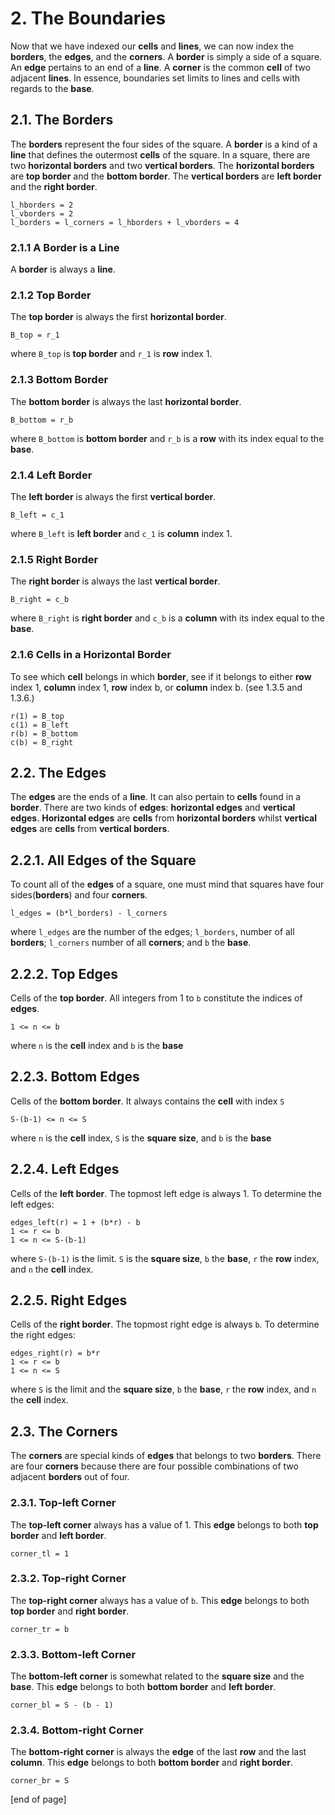 # 2. The Boundaries

Now that we have indexed our **cells** and **lines**, we can now index the **borders**, the **edges**, and the **corners**. A **border** is simply a side of a square. An **edge** pertains to an end of a **line**. A **corner** is the common **cell** of two adjacent **lines**. In essence, boundaries set limits to lines and cells with regards to the **base**.

## 2.1. The Borders
The **borders** represent the four sides of the square. A **border** is a kind of a **line** that defines the outermost **cells** of the square. In a square, there are two **horizontal borders** and two **vertical borders**. The **horizontal borders** are **top border** and the **bottom border**. The **vertical borders** are **left border** and the **right border**.

```
l_hborders = 2
l_vborders = 2
l_borders = l_corners = l_hborders + l_vborders = 4
```

### 2.1.1 A Border is a Line
A **border** is always a **line**.

### 2.1.2 Top Border
The **top border** is always the first **horizontal border**.

`B_top = r_1`

where `B_top` is **top border** and `r_1` is **row** index 1.

### 2.1.3 Bottom Border
The **bottom border** is always the last **horizontal border**.

`B_bottom = r_b`

where `B_bottom` is **bottom border** and `r_b` is a **row** with its index equal to the **base**.

### 2.1.4 Left Border
The **left border** is always the first **vertical border**.

`B_left = c_1`

where `B_left` is **left border** and `c_1` is **column** index 1.

### 2.1.5 Right Border
The **right border** is always the last **vertical border**.

`B_right = c_b`

where `B_right` is **right border** and `c_b` is a **column** with its index equal to the **base**.

### 2.1.6 Cells in a Horizontal Border
To see which **cell** belongs in which **border**, see if it belongs to either **row** index 1, **column** index 1, **row** index b, or **column** index b. (see 1.3.5 and 1.3.6.)

```
r(1) = B_top
c(1) = B_left
r(b) = B_bottom
c(b) = B_right
```

## 2.2. The Edges
The **edges** are the ends of a **line**. It can also pertain to **cells** found in a **border**. There are two kinds of **edges**: **horizontal edges** and **vertical edges**. **Horizontal edges** are **cells** from **horizontal borders** whilst **vertical edges** are **cells** from **vertical borders**.

## 2.2.1. All Edges of the Square
To count all of the **edges** of a square, one must mind that squares have four sides(**borders**) and four **corners**.

`l_edges = (b*l_borders) - l_corners `

where `l_edges` are the number of the edges; `l_borders`, number of all **borders**; `l_corners` number of all **corners**; and `b` the **base**.

## 2.2.2. Top Edges
Cells of the **top border**. All integers from 1 to `b` constitute the indices of **edges**.

`1 <= n <= b`

where `n` is the **cell** index and `b` is the **base**

## 2.2.3. Bottom Edges
Cells of the **bottom border**. It always contains the **cell** with index `S`

`S-(b-1) <= n <= S`

where `n` is the **cell** index, `S` is the **square size**, and `b` is the **base**

## 2.2.4. Left Edges
Cells of the **left border**. The topmost left edge is always 1. To determine the left edges:

```
edges_left(r) = 1 + (b*r) - b
1 <= r <= b
1 <= n <= S-(b-1)
```
where `S-(b-1)` is the limit. `S` is the **square size**, `b` the **base**, `r` the **row** index, and `n` the **cell** index.

## 2.2.5. Right Edges
Cells of the **right border**. The topmost right edge is always `b`. To determine the right edges:
```
edges_right(r) = b*r
1 <= r <= b
1 <= n <= S
```
where `S` is the limit and the **square size**, `b` the **base**, `r` the **row** index, and `n` the **cell** index.


## 2.3. The Corners
The **corners** are special kinds of **edges** that belongs to two **borders**. There are four **corners** because there are four possible combinations of two adjacent **borders** out of four.

### 2.3.1. Top-left Corner
The **top-left corner** always has a value of 1. This **edge** belongs to both **top border** and **left border**.

`corner_tl = 1`

### 2.3.2. Top-right Corner
The **top-right corner** always has a value of `b`. This **edge** belongs to both **top border** and **right border**.

`corner_tr = b`

### 2.3.3. Bottom-left Corner
The **bottom-left corner** is somewhat related to the **square size** and the **base**. This **edge** belongs to both **bottom border** and **left border**.

`corner_bl = S - (b - 1)`

### 2.3.4. Bottom-right Corner
The **bottom-right corner** is always the **edge** of the last **row** and the last **column**. This **edge** belongs to both **bottom border** and **right border**.

`corner_br = S`

[end of page]
